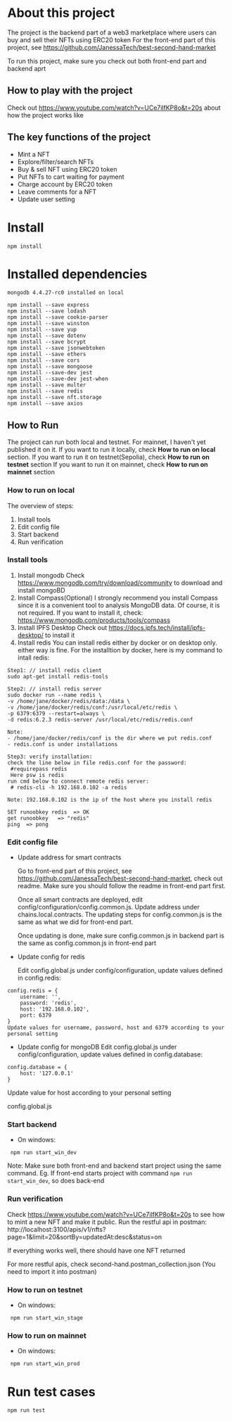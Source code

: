 # About this project

The project is the backend part of a web3 marketplace where users can buy and sell their NFTs using ERC20 token
For the front-end part of this project, see https://github.com/JanessaTech/best-second-hand-market

To run this project, make sure you check out both front-end part and backend aprt

## How to play with the project

Check out https://www.youtube.com/watch?v=UCe7ilfKP8o&t=20s about how the project works like

## The key functions of the project

- Mint a NFT
- Explore/filter/search NFTs
- Buy & sell NFT using ERC20 token
- Put NFTs to cart waiting for payment
- Charge account by ERC20 token
- Leave comments for a NFT
- Update user setting

# Install

```
npm install
```

# Installed dependencies

```
mongodb 4.4.27-rc0 installed on local

npm install --save express
npm install --save lodash
npm install --save cookie-parser
npm install --save winston
npm install --save yup
npm install --save dotenv
npm install --save bcrypt
npm install --save jsonwebtoken
npm install --save ethers
npm install --save cors
npm install --save mongoose
npm install --save-dev jest
npm install --save-dev jest-when
npm install --save multer
npm install --save redis
npm install --save nft.storage
npm install --save axios
```

## How to Run

The project can run both local and testnet. For mainnet, I haven't yet published it on it.
If you want to run it locally, check **How to run on local** section.
If you want to run it on testnet(Sepolia), check **How to run on testnet** section
If you want to run it on mainnet, check **How to run on mainnet** section

### How to run on local

The overview of steps:

1. Install tools
2. Edit config file
3. Start backend
4. Run verification

### Install tools

1. Install mongodb
   Check https://www.mongodb.com/try/download/community to download and install mongoBD
2. Install Compass(Optional)
   I strongly recommend you install Compass since it is a convenient tool to analysis MongoDB data. Of course, it is not required.
   If you want to install it, check:
   https://www.mongodb.com/products/tools/compass
3. Install IPFS Desktop
   Check out https://docs.ipfs.tech/install/ipfs-desktop/ to install it
4. Install redis
   You can install redis either by docker or on desktop only. either way is fine.
   For the installtion by docker, here is my command to intall redis:

```
Step1: // install redis client
sudo apt-get install redis-tools

Step2: // install redis server
sudo docker run --name redis \
-v /home/jane/docker/redis/data:/data \
-v /home/jane/docker/redis/conf:/usr/local/etc/redis \
-p 6379:6379 --restart=always \
-d redis:6.2.3 redis-server /usr/local/etc/redis/redis.conf

Note:
- /home/jane/docker/redis/conf is the dir where we put redis.conf
- redis.conf is under installations

Step3: verify installation:
check the line below in file redis.conf for the password:
 #requirepass redis
 Here psw is redis
run cmd below to connect remote redis server:
 # redis-cli -h 192.168.0.102 -a redis

Note: 192.168.0.102 is the ip of the host where you install redis

SET runoobkey redis  => OK
get runoobkey   => "redis"
ping  => pong
```

### Edit config file

- Update address for smart contracts

  Go to front-end part of this project, see https://github.com/JanessaTech/best-second-hand-market, check out readme. Make sure you should follow the readme in front-end part first.

  Once all smart contracts are deployed, edit config/configuration/config.common.js. Update address under chains.local.contracts. The updating steps for config.common.js is the same as what we did for front-end part.

  Once updating is done, make sure config.common.js in backend part is the same as config.common.js in front-end part

- Update config for redis

  Edit config.global.js under config/configuration, update values defined in config.redis:

```
config.redis = {
    username: '',
    password: 'redis',
    host: '192.168.0.102',
    port: 6379
}
Update values for username, password, host and 6379 according to your personal setting
```

- Update config for mongoDB
  Edit config.global.js under config/configuration, update values defined in config.database:

```
config.database = {
    host: '127.0.0.1'
}
```

Update value for host according to your personal setting

config.global.js

### Start backend

- On windows:

```
 npm run start_win_dev
```

Note: Make sure both front-end and backend start project using the same command. Eg. If front-end starts project with command `npm run start_win_dev`, so does back-end

### Run verification

Check https://www.youtube.com/watch?v=UCe7ilfKP8o&t=20s to see how to mint a new NFT and make it public.
Run the restful api in postman:
http://localhost:3100/apis/v1/nfts?page=1&limit=20&sortBy=updatedAt:desc&status=on

If everything works well, there should have one NFT returned

For more restful apis, check second-hand.postman_collection.json (You need to import it into postman)

### How to run on testnet

- On windows:

```
 npm run start_win_stage
```

### How to run on mainnet

- On windows:

```
 npm run start_win_prod
```

# Run test cases

```
npm run test
```
